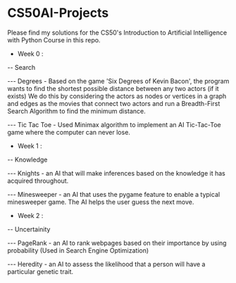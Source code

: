 # CS50AI-Projects

Please find my solutions for the CS50's Introduction to Artificial Intelligence with Python Course in this repo.

- Week 0 : 

-- Search

--- Degrees - Based on the game 'Six Degrees of Kevin Bacon', the program wants to find the shortest possible distance between any two actors (if it exists)
We do this by considering the actors as nodes or vertices in a graph and edges as the movies that connect two actors and run a Breadth-First Search Algorithm to find the minimum distance.

--- Tic Tac Toe - Used Minimax algorithm to implement an AI Tic-Tac-Toe game where the computer can never lose.

- Week 1 : 

-- Knowledge

--- Knights - an AI that will make inferences based on the knowledge it has acquired throughout.

--- Minesweeper - an AI that uses the pygame feature to enable a typical minesweeper game. The AI helps the user guess the next move. 

- Week 2 :

-- Uncertainity

--- PageRank - an AI to rank webpages based on their importance by using probability (Used in Search Engine Optimization)

--- Heredity - an AI to assess the likelihood that a person will have a particular genetic trait.
